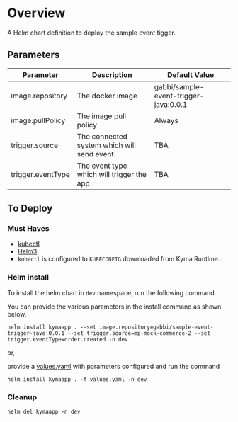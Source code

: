 # Overview

A Helm chart definition to deploy the sample event tigger.

## Parameters

| Parameter         | Description                                | Default Value                         |
| ----------------  | ------------------------------------------ | ------------------------------------- |
| image.repository  | The docker image                           | gabbi/sample-event-trigger-java:0.0.1 |
| image.pullPolicy  | The image pull policy                      | Always                                |
| trigger.source    | The connected system which will send event | TBA                                   |
| trigger.eventType | The event type which will trigger the app  | TBA                                   |

## To Deploy

### Must Haves

* [kubectl](https://kubernetes.io/docs/tasks/tools/install-kubectl/)
* [Helm3](https://helm.sh/docs/intro/install/)
* `kubectl` is configured to `KUBECONFIG` downloaded from Kyma Runtime.

### Helm install

To install the helm chart in `dev` namespace, run the following command.

You can provide the various parameters in the install command as shown below.

```shell script
helm install kymaapp . --set image.repository=gabbi/sample-event-trigger-java:0.0.1 --set trigger.source=mp-mock-commerce-2 --set trigger.eventType=order.created -n dev
```

or,

provide a [values.yaml](./values.yaml) with parameters configured and run the command

```shell script
helm install kymaapp . -f values.yaml -n dev
```

### Cleanup

```shell script
helm del kymaapp -n dev
```
